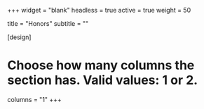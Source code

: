 +++
widget = "blank"
headless = true
active = true
weight = 50

title = "Honors"
subtitle = ""

[design]
  # Choose how many columns the section has. Valid values: 1 or 2.
  columns = "1"
+++


